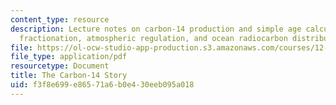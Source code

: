 ```yaml
---
content_type: resource
description: Lecture notes on carbon-14 production and simple age calculation, isotope
  fractionation, atmospheric regulation, and ocean radiocarbon distribution.
file: https://ol-ocw-studio-app-production.s3.amazonaws.com/courses/12-740-paleoceanography-spring-2008/f3f8e699e86571a6b0e430eeb095a018_lec09a.pdf
file_type: application/pdf
resourcetype: Document
title: The Carbon-14 Story
uid: f3f8e699-e865-71a6-b0e4-30eeb095a018
---
```


